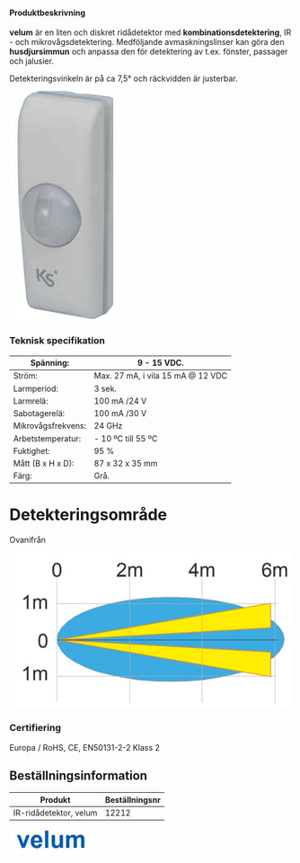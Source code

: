 #### Produktbeskrivning

**velum** är en liten och diskret ridådetektor med **kombinationsdetektering**, IR - och mikrovågsdetektering. Medföljande avmaskningslinser kan göra den **husdjursimmun** och anpassa den för detektering av t.ex. fönster, passager och jalusier.

Detekteringsvinkeln är på ca 7,5° och räckvidden är justerbar.

![](_page_0_Picture_4.jpeg)

### Teknisk specifikation

| Spänning:          | 9 - 15 VDC.                       |
|--------------------|-----------------------------------|
| Ström:             | Max. 27 mA, i vila 15 mA @ 12 VDC |
| Larmperiod:        | 3 sek.                            |
| Larmrelä:          | 100 mA /24 V                      |
| Sabotagerelä:      | 100 mA /30 V                      |
| Mikrovågsfrekvens: | 24 GHz                            |
| Arbetstemperatur:  | - 10 ºC till 55 ºC                |
| Fuktighet:         | 95 %                              |
| Mått (B x H x D):  | 87 x 32 x 35 mm                   |
| Färg:              | Grå.                              |

# Detekteringsområde

Ovanifrån

![](_page_0_Figure_9.jpeg)

### **Certifiering**

Europa / RoHS, CE, EN50131-2-2 Klass 2

## Beställningsinformation

| Produkt                | Beställningsnr |
|------------------------|----------------|
| IR-ridådetektor, velum | 12212          |

![](_page_0_Picture_17.jpeg)
